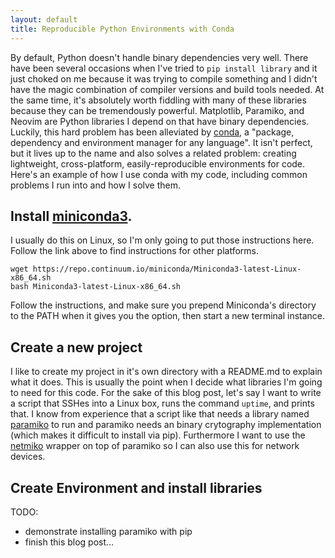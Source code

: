 ```yaml
---
layout: default
title: Reproducible Python Environments with Conda
---
```


By default, Python doesn't handle binary dependencies very well.  There have been
several occasions when I've tried to `pip install library` and it just choked on
me because it was trying to compile something and I didn't have the magic
combination
of compiler versions and build tools needed. At the same time, it's absolutely
worth fiddling with many of these libraries because they can be tremendously
powerful. Matplotlib, Paramiko, and Neovim are Python libraries I depend on that
have binary dependencies. Luckily, this hard problem has been alleviated by
[conda](https://conda.io/docs/intro.html), a "package, dependency and
environment manager for any language". It isn't perfect, but it lives up to the
name and also solves a related problem: creating lightweight, cross-platform,
easily-reproducible environments for code. Here's an example of how I use conda
with my code, including common problems I run into and how I solve them.

## Install [miniconda3](https://conda.io/docs/install/quick.html#linux-miniconda-install).

I usually do this on Linux, so I'm only going to put those instructions here.
Follow the link above to find instructions for other platforms.

```
wget https://repo.continuum.io/miniconda/Miniconda3-latest-Linux-x86_64.sh
bash Miniconda3-latest-Linux-x86_64.sh
```

Follow the instructions, and make sure you prepend Miniconda's directory to the
PATH when it gives you the option, then start a new terminal instance.

## Create a new project

I like to create my project in it's own directory with a README.md to explain
what it does. This is usually the point when I decide what libraries I'm going
to need for this code. For the sake of this blog post, let's say I want to write
a script that SSHes into a Linux box, runs the command `uptime`, and prints
that. I know from experience that a script like that needs a library named
[paramiko](http://www.paramiko.org/) to run and paramiko needs an binary
crytography implementation (which makes it difficult to install via pip). Furthermore I want to use the
[netmiko](https://github.com/ktbyers/netmiko) wrapper on top of paramiko so I
can also use this for network devices.

## Create Environment and install libraries

TODO:
- demonstrate installing paramiko with pip
- finish this blog post...
